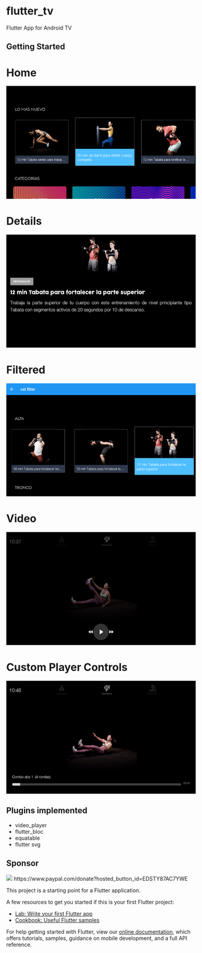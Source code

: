 # flutter_tv

Flutter App for Android TV

## Getting Started
<h1>Home</h1>
<img src="screenshots/1.png" height="300"/>
<h1>Details</h1>
<img src="screenshots/2.png" height="300"/>
<h1>Filtered</h1>
<img src="screenshots/3.png" height="300"/>
<h1>Video</h1>
<img src="screenshots/4.png" height="300"/>
<h1>Custom Player Controls</h1>
<img src="screenshots/5.png" height="300"/>


## Plugins implemented
<ul>
	<li>video_player</li>
	<li>flutter_bloc</li>
	<li>equatable</li>
	<li>flutter svg</li>
</ul>

## Sponsor
<img src="https://user-images.githubusercontent.com/13456748/116788486-75d64300-aa6f-11eb-8096-20b95c5b2718.png"/>
https://www.paypal.com/donate?hosted_button_id=EDSTY87AC7YWE


This project is a starting point for a Flutter application.

A few resources to get you started if this is your first Flutter project:

- [Lab: Write your first Flutter app](https://flutter.dev/docs/get-started/codelab)
- [Cookbook: Useful Flutter samples](https://flutter.dev/docs/cookbook)

For help getting started with Flutter, view our
[online documentation](https://flutter.dev/docs), which offers tutorials,
samples, guidance on mobile development, and a full API reference.

